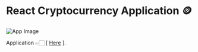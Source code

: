 # React Cryptocurrency Application 🪙

![App Image](https://repository-images.githubusercontent.com/344656606/f6124d80-7d37-11eb-9640-dc7de3992884)

Application 👉🏻 [ [Here](https://cryptocurrency-marcelo-sebastian.netlify.app) ].
